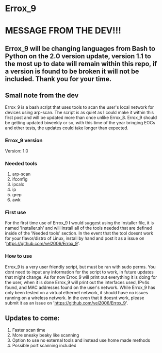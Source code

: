 # Errox_9

# MESSAGE FROM THE DEV!!!
## Errox_9 will be changing languages from Bash to Python on the 2.0 version update, version 1.1 to the most up to date will remain within this repo, if a version is found to be broken it will not be included. Thank you for your time.

## Small note from the dev
Errox_9 is a bash script that uses tools to scan the user's local network for devices using arp-scan. The script is as quiet as I could make it within this first post and will be updated more than once unlike Errox_8. Errox_9 should be getting updated biweekly or so, with this time of the year bringing EOCs and other tests, the updates could take longer than expected.

### Errox_9 version
Version: 1.0
### Needed tools
1) arp-scan
2) ifconfig
3) ipcalc
4) ip
5) grep
6) awk

### First use
For the first time use of Errox_9 I would suggest using the Installer file, it is named 'Installer.sh' and will install all of the tools needed that are defined inside of the 'Needed tools' section. In the event that the tool doesnt work for your flavor/distro of Linux, install by hand and post it as a issue on 'https://github.com/vel2006/Errox_9'. 

### How to use
Errox_9 is a very user friendly script, but must be ran with sudo perms. You dont need to input any information for the script to work, in future updates that might change. As for now Errox_9 will print out everything it is doing for the user, when it is done Errox_9 will print out the interfaces used, IPv4s found, and MAC addresses found on the user's network. While Errox_9 has only been tested on a virtual ethernet network, it should have no issues running on a wireless network. In the even that it doesnt work, please submit it as an issue on 'https://github.com/vel2006/Errox_9'.

## Updates to come:
1) Faster scan time
2) More sneaky beaky like scanning
3) Option to use no external tools and instead use home made methods
4) Possible port scanning included
